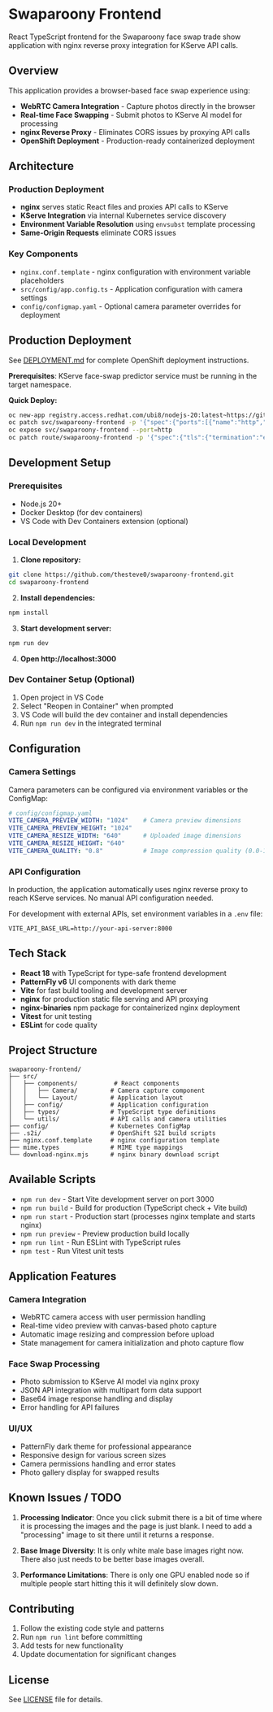 # Swaparoony Frontend

React TypeScript frontend for the Swaparoony face swap trade show application with nginx reverse proxy integration for KServe API calls.

## Overview

This application provides a browser-based face swap experience using:
- **WebRTC Camera Integration** - Capture photos directly in the browser
- **Real-time Face Swapping** - Submit photos to KServe AI model for processing
- **nginx Reverse Proxy** - Eliminates CORS issues by proxying API calls
- **OpenShift Deployment** - Production-ready containerized deployment

## Architecture

### Production Deployment
- **nginx** serves static React files and proxies API calls to KServe
- **KServe Integration** via internal Kubernetes service discovery
- **Environment Variable Resolution** using `envsubst` template processing
- **Same-Origin Requests** eliminate CORS issues

### Key Components
- `nginx.conf.template` - nginx configuration with environment variable placeholders
- `src/config/app.config.ts` - Application configuration with camera settings
- `config/configmap.yaml` - Optional camera parameter overrides for deployment

## Production Deployment

See [DEPLOYMENT.md](./DEPLOYMENT.md) for complete OpenShift deployment instructions.

**Prerequisites**: KServe face-swap predictor service must be running in the target namespace.

**Quick Deploy:**
```bash
oc new-app registry.access.redhat.com/ubi8/nodejs-20:latest~https://github.com/thesteve0/swaparoony-frontend --name=swaparoony-frontend
oc patch svc/swaparoony-frontend -p '{"spec":{"ports":[{"name":"http","port":8080,"targetPort":8080,"protocol":"TCP"}]}}'
oc expose svc/swaparoony-frontend --port=http
oc patch route/swaparoony-frontend -p '{"spec":{"tls":{"termination":"edge","insecureEdgeTerminationPolicy":"Redirect"}}}'
```

## Development Setup

### Prerequisites
- Node.js 20+
- Docker Desktop (for dev containers)
- VS Code with Dev Containers extension (optional)

### Local Development

1. **Clone repository:**
```bash
git clone https://github.com/thesteve0/swaparoony-frontend.git
cd swaparoony-frontend
```

2. **Install dependencies:**
```bash
npm install
```

3. **Start development server:**
```bash
npm run dev
```

4. **Open http://localhost:3000**

### Dev Container Setup (Optional)

1. Open project in VS Code
2. Select "Reopen in Container" when prompted
3. VS Code will build the dev container and install dependencies
4. Run `npm run dev` in the integrated terminal

## Configuration

### Camera Settings

Camera parameters can be configured via environment variables or the ConfigMap:

```yaml
# config/configmap.yaml
VITE_CAMERA_PREVIEW_WIDTH: "1024"    # Camera preview dimensions
VITE_CAMERA_PREVIEW_HEIGHT: "1024"
VITE_CAMERA_RESIZE_WIDTH: "640"      # Uploaded image dimensions  
VITE_CAMERA_RESIZE_HEIGHT: "640"
VITE_CAMERA_QUALITY: "0.8"           # Image compression quality (0.0-1.0)
```

### API Configuration

In production, the application automatically uses nginx reverse proxy to reach KServe services. No manual API configuration needed.

For development with external APIs, set environment variables in a `.env` file:
```env
VITE_API_BASE_URL=http://your-api-server:8000
```

## Tech Stack

- **React 18** with TypeScript for type-safe frontend development
- **PatternFly v6** UI components with dark theme
- **Vite** for fast build tooling and development server
- **nginx** for production static file serving and API proxying
- **nginx-binaries** npm package for containerized nginx deployment
- **Vitest** for unit testing
- **ESLint** for code quality

## Project Structure

```
swaparoony-frontend/
├── src/
│   ├── components/          # React components
│   │   ├── Camera/         # Camera capture component
│   │   └── Layout/         # Application layout
│   ├── config/             # Application configuration
│   ├── types/              # TypeScript type definitions
│   └── utils/              # API calls and camera utilities
├── config/                 # Kubernetes ConfigMap
├── .s2i/                   # OpenShift S2I build scripts
├── nginx.conf.template     # nginx configuration template
├── mime.types              # MIME type mappings
└── download-nginx.mjs      # nginx binary download script
```

## Available Scripts

- `npm run dev` - Start Vite development server on port 3000
- `npm run build` - Build for production (TypeScript check + Vite build)
- `npm run start` - Production start (processes nginx template and starts nginx)
- `npm run preview` - Preview production build locally
- `npm run lint` - Run ESLint with TypeScript rules
- `npm test` - Run Vitest unit tests

## Application Features

### Camera Integration
- WebRTC camera access with user permission handling
- Real-time video preview with canvas-based photo capture
- Automatic image resizing and compression before upload
- State management for camera initialization and photo capture flow

### Face Swap Processing
- Photo submission to KServe AI model via nginx proxy
- JSON API integration with multipart form data support
- Base64 image response handling and display
- Error handling for API failures

### UI/UX
- PatternFly dark theme for professional appearance
- Responsive design for various screen sizes
- Camera permissions handling and error states
- Photo gallery display for swapped results

## Known Issues / TODO

1. **Processing Indicator**: Once you click submit there is a bit of time where it is processing the images and the page is just blank. I need to add a "processing" image to sit there until it returns a response.

2. **Base Image Diversity**: It is only white male base images right now. There also just needs to be better base images overall.

3. **Performance Limitations**: There is only one GPU enabled node so if multiple people start hitting this it will definitely slow down.

## Contributing

1. Follow the existing code style and patterns
2. Run `npm run lint` before committing
3. Add tests for new functionality
4. Update documentation for significant changes

## License

See [LICENSE](./LICENSE) file for details.